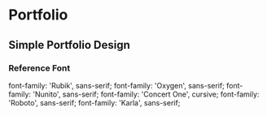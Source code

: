 # Portfolio

## Simple Portfolio Design 


### Reference Font
font-family: 'Rubik', sans-serif;
font-family: 'Oxygen', sans-serif;
font-family: 'Nunito', sans-serif;
font-family: 'Concert One', cursive;
font-family: 'Roboto', sans-serif;
font-family: 'Karla', sans-serif;